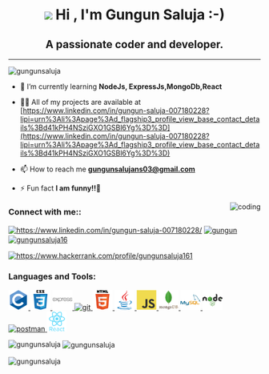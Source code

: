 <h1 align="center"><img src="https://raw.githubusercontent.com/aemmadi/aemmadi/master/wave.gif" width="60px"> Hi , I'm Gungun Saluja :-) </h1>
<h2 align="center">A passionate coder and developer. </h2>
<hr>
<p align="left"> <img src="https://komarev.com/ghpvc/?username=gungunsaluja&label=Profile%20views&color=0e75b6&style=flat" alt="gungunsaluja" /> </p>

- 🌱 I’m currently learning **NodeJs, ExpressJs,MongoDb,React**

- 👨‍💻 All of my projects are available at [https://www.linkedin.com/in/gungun-saluja-007180228?lipi=urn%3Ali%3Apage%3Ad_flagship3_profile_view_base_contact_details%3Bd41kPH4NSziGXO1GSBl6Yg%3D%3D](https://www.linkedin.com/in/gungun-saluja-007180228?lipi=urn%3Ali%3Apage%3Ad_flagship3_profile_view_base_contact_details%3Bd41kPH4NSziGXO1GSBl6Yg%3D%3D)

- 📫 How to reach me **gungunsalujans03@gmail.com**

- ⚡ Fun fact **I am funny!!💜** 
<img align ="right" alt = "coding"  src="https://cdna.artstation.com/p/assets/images/images/042/631/286/original/bryan-rodriguez-belchibia-1-rightspeed.gif?1635037562">


<h3 align="left">Connect with me::</h3>
<p align="left">
<a href="https://www.linkedin.com/in/gungun-saluja-007180228?lipi=urn%3Ali%3Apage%3Ad_flagship3_profile_view_base_contact_details%3BREDmnmziSlKzFryO5YHerg%3D%3D//" target="_blank"><img align="center" src="https://raw.githubusercontent.com/rahuldkjain/github-profile-readme-generator/master/src/images/icons/Social/linked-in-alt.svg" alt="https://www.linkedin.com/in/gungun-saluja-007180228/" height="30" width="40" /></a>
<a href="https://leetcode.com/Gungun_saluja/" target="blank"><img align="center" src="https://raw.githubusercontent.com/rahuldkjain/github-profile-readme-generator/master/src/images/icons/Social/leet-code.svg" alt="gungun" height="30" width="40" /></a>
<a href="https://auth.geeksforgeeks.org/user/gungunsaluja16" target="blank"><img align="center" src="https://raw.githubusercontent.com/rahuldkjain/github-profile-readme-generator/master/src/images/icons/Social/geeks-for-geeks.svg" alt="gungunsaluja16" height="30" width="40" /></a>

<a href="https://www.hackerrank.com/https://www.hackerrank.com/profile/gungunsaluja161" target="blank"><img align="center" src="https://raw.githubusercontent.com/rahuldkjain/github-profile-readme-generator/master/src/images/icons/Social/hackerrank.svg" alt="https://www.hackerrank.com/profile/gungunsaluja161" height="30" width="40" /></a></p>

<h3 align="left">Languages and Tools:</h3>
<p align="left"> <a href="https://www.cprogramming.com/" target="_blank" rel="noreferrer"> <img src="https://raw.githubusercontent.com/devicons/devicon/master/icons/c/c-original.svg" alt="c" width="40" height="40"/> </a> <a href="https://www.w3schools.com/css/" target="_blank" rel="noreferrer"> <img src="https://raw.githubusercontent.com/devicons/devicon/master/icons/css3/css3-original-wordmark.svg" alt="css3" width="40" height="40"/> </a> <a href="https://expressjs.com" target="_blank" rel="noreferrer"> <img src="https://raw.githubusercontent.com/devicons/devicon/master/icons/express/express-original-wordmark.svg" alt="express" width="40" height="40"/> </a> <a href="https://git-scm.com/" target="_blank" rel="noreferrer"> <img src="https://www.vectorlogo.zone/logos/git-scm/git-scm-icon.svg" alt="git" width="40" height="40"/> </a> <a href="https://www.w3.org/html/" target="_blank" rel="noreferrer"> <img src="https://raw.githubusercontent.com/devicons/devicon/master/icons/html5/html5-original-wordmark.svg" alt="html5" width="40" height="40"/> </a> <a href="https://www.java.com" target="_blank" rel="noreferrer"> <img src="https://raw.githubusercontent.com/devicons/devicon/master/icons/java/java-original.svg" alt="java" width="40" height="40"/> </a> <a href="https://developer.mozilla.org/en-US/docs/Web/JavaScript" target="_blank" rel="noreferrer"> <img src="https://raw.githubusercontent.com/devicons/devicon/master/icons/javascript/javascript-original.svg" alt="javascript" width="40" height="40"/> </a> <a href="https://www.mongodb.com/" target="_blank" rel="noreferrer"> <img src="https://raw.githubusercontent.com/devicons/devicon/master/icons/mongodb/mongodb-original-wordmark.svg" alt="mongodb" width="40" height="40"/> </a> <a href="https://www.mysql.com/" target="_blank" rel="noreferrer"> <img src="https://raw.githubusercontent.com/devicons/devicon/master/icons/mysql/mysql-original-wordmark.svg" alt="mysql" width="40" height="40"/> </a> <a href="https://nodejs.org" target="_blank" rel="noreferrer"> <img src="https://raw.githubusercontent.com/devicons/devicon/master/icons/nodejs/nodejs-original-wordmark.svg" alt="nodejs" width="40" height="40"/> </a> <a href="https://postman.com" target="_blank" rel="noreferrer"> <img src="https://www.vectorlogo.zone/logos/getpostman/getpostman-icon.svg" alt="postman" width="40" height="40"/> </a> <a href="https://reactjs.org/" target="_blank" rel="noreferrer"> <img src="https://raw.githubusercontent.com/devicons/devicon/master/icons/react/react-original-wordmark.svg" alt="react" width="40" height="40"/> </a> </p>


<p><img align="left" src="https://github-readme-stats.vercel.app/api/top-langs?username=gungunsaluja&show_icons=true&locale=en&layout=compact" alt="gungunsaluja" /></p>
<!-- <br> -->
<p>&nbsp;<img align="center" src="https://github-readme-stats.vercel.app/api?username=gungunsaluja&show_icons=true&locale=en" alt="gungunsaluja" /></p>
<p><img align="center" src="https://github-readme-streak-stats.herokuapp.com/?user=gungunsaluja&" alt="gungunsaluja" /></p>

